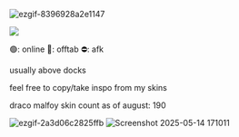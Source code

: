 ![ezgif-8396928a2e1147](https://github.com/user-attachments/assets/7a1e6bb6-9dc3-4a30-b5e0-5ba1f9488b4a)

![](https://komarev.com/ghpvc/?username=moosipall&color=449e6b)

🟢: online 🌙: offtab  ⛔: afk 


usually above docks

feel free to copy/take inspo from my skins

draco malfoy skin count as of august: 190

![ezgif-2a3d06c2825ffb](https://github.com/user-attachments/assets/ab1ad3a7-75ee-46fb-b5d9-9ccb6360bdce)
![Screenshot 2025-05-14 171011](https://github.com/user-attachments/assets/79be12db-2fa6-44ca-9953-586d3c324204)
